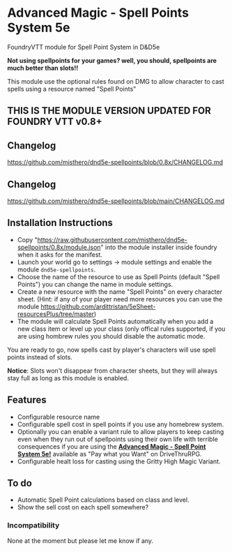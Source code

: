 # Advanced Magic - Spell Points System 5e
FoundryVTT module for Spell Point System in D&D5e
 
**Not using spellpoints for your games? well, you should, spellpoints are much better than slots!!**
 
This module use the optional rules found on DMG to allow character to cast spells using a resource named "Spell Points"

## THIS IS THE MODULE VERSION UPDATED FOR FOUNDRY VTT v0.8+
 
## Changelog
https://github.com/misthero/dnd5e-spellpoints/blob/0.8x/CHANGELOG.md
 
## Changelog
https://github.com/misthero/dnd5e-spellpoints/blob/main/CHANGELOG.md
 
## Installation Instructions
- Copy "https://raw.githubusercontent.com/misthero/dnd5e-spellpoints/0.8x/module.json" into the module installer inside foundry when it asks for the manifest.
- Launch your world go to settings -> module settings and enable the module `dnd5e-spellpoints`.
- Choose the name of the resource to use as Spell Points (default "Spell Points") you can change the name in module settings.
- Create a new resource with the name "Spell Points" on every character sheet. (Hint: if any of your player need more resources you can use the module https://github.com/ardittristan/5eSheet-resourcesPlus/tree/master)
- The module will calculate Spell Points automatically when you add a new class item or level up your class (only offical rules supported, if you are using hombrew rules you should disable the automatic mode.


You are ready to go, now spells cast by player's characters will use spell points instead of slots.


**Notice**: Slots won't disappear from character sheets, but they will always stay full as long as this module is enabled.

## Features
- Configurable resource name
- Configurable spell cost in spell points if you use any homebrew system.
- Optionally you can enable a variant rule to allow players to keep casting even when they run out of spellpoints using their own life with terrible consequences if you are using the **[Advanced Magic - Spell Point System 5e!](https://www.drivethrurpg.com/product/272967/Advanced-Magic--Spell-Points-System-5e)** available as "Pay what you Want" on DriveThruRPG.
- Configurable healt loss for casting using the Gritty High Magic Variant.

## To do
- Automatic Spell Point calculations based on class and level.
- Show the sell cost on each spell somewhere?

### Incompatibility
None at the moment but please let me know if any.
